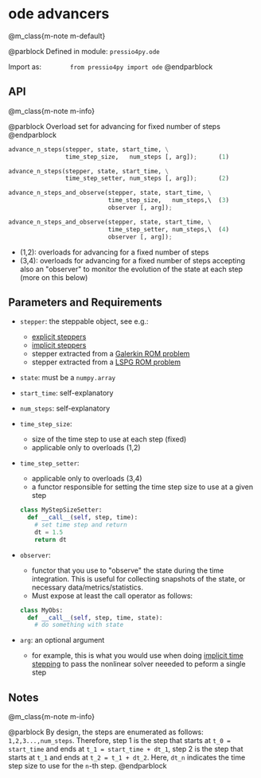 
# ode advancers


@m_class{m-note m-default}

@parblock
Defined in module: `pressio4py.ode`

Import as: &emsp; &emsp; &emsp; `from pressio4py import ode`
@endparblock


## API

@m_class{m-note m-info}

@parblock
Overload set for advancing for fixed number of steps
@endparblock


```py
advance_n_steps(stepper, state, start_time, \
				time_step_size,   num_steps [, arg]);	   (1)

advance_n_steps(stepper, state, start_time, \
				time_step_setter, num_steps [, arg]);	   (2)

advance_n_steps_and_observe(stepper, state, start_time, \
						    time_step_size,   num_steps,\  (3)
							observer [, arg]);

advance_n_steps_and_observe(stepper, state, start_time, \
							time_step_setter, num_steps,\  (4)
							observer [, arg]);
```

- (1,2): overloads for advancing for a fixed number of steps
- (3,4): overloads for advancing for a fixed number of steps accepting
also an "observer" to monitor the evolution of the state at each step (more on this below)


## Parameters and Requirements

- `stepper`: the steppable object, see e.g.:
  - [explicit steppers](md_pages_components_ode_steppers_explicit.html)
  - [implicit steppers](md_pages_components_ode_steppers_implicit.html)
  - stepper extracted from a [Galerkin ROM problem](md_pages_components_rom_galerkin_default.html)
  - stepper extracted from a [LSPG ROM problem](md_pages_components_rom_lspg_default.html)

- `state`: must be a `numpy.array`

- `start_time`: self-explanatory

- `num_steps`: self-explanatory

- `time_step_size`:
  - size of the time step to use at each step (fixed)
  - applicable only to overloads (1,2)

- `time_step_setter`:
  - applicable only to overloads (3,4)
  - a functor responsible for setting the time step size to use at a given step
  ```py
  class MyStepSizeSetter:
	def __call__(self, step, time):
      # set time step and return
	  dt = 1.5
      return dt
  ```

- `observer`:
  - functor that you use to "observe" the state during the
  time integration. This is useful for collecting snapshots of the state, or
  necessary data/metrics/statistics.<br/>
  - Must expose at least the call operator as follows:
  ```py
  class MyObs:
	def __call__(self, step, time, state):
	  # do something with state
  ```

- `arg`: an optional argument
  - for example, this is what you would use
  when doing [implicit time stepping](md_pages_components_ode_steppers_implicit.html)
  to pass the nonlinear solver neeeded to peform a single step


## Notes

@m_class{m-note m-info}

@parblock
By design, the steps are enumerated as follows: `1,2,3...,num_steps`.
Therefore, step 1 is the step that starts at `t_0 = start_time` and ends at `t_1 = start_time + dt_1`,
step 2 is the step that starts at `t_1` and ends at `t_2 = t_1 + dt_2`.
Here, `dt_n` indicates the time step size to use for the `n`-th step.
@endparblock
